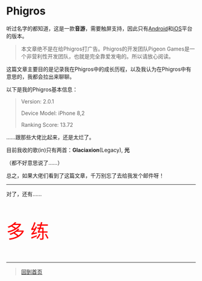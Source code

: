 # Phigros

听过名字的都知道，这是一款**音游**，需要触屏支持，因此只有[Android](https://www.taptap.com/app/165287)和[iOS](https://apps.apple.com/cn/app/id1454809109)平台的版本。

> 本文章绝不是在给Phigros打广告。Phigros的开发团队Pigeon Games是一个非营利性开发团队，也就是完全靠爱发电的。所以请放心阅读。

这篇文章主要目的是记录我在Phigros中的成长历程，以及我认为在Phigros中有意思的，我都会拉出来聊聊。

以下是我的Phigros基本信息：

> Version: 2.0.1
>
> Device Model: iPhone 8,2
>
> Ranking Score: 13.72

……跟那些大佬比起来，还是太烂了。

目前我收的歌(in)只有两首：**Glaciaxion**(Legacy), **光**

（都不好意思说了……）

总之，如果大佬们看到了这篇文章，千万别忘了去给我发个邮件呀！

---

对了，还有……

<p style="color:red;font-size:50">多 练</p>

---

>  [回到首页](../README.md) 